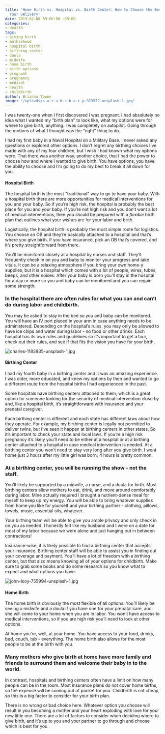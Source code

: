 ```yaml
---
title: 'Home Birth vs. Hospital vs. Birth Center: How to Choose the Best Option for
  Your Delivery'
date: 2019-02-08 03:00:00 -08:00
categories:
- Health
tags:
- giving birth
- motherhood
- hospital birth
- birthing center
- doula
- midwife
- home birth
- birth options
- pregnant
- pregnancy
- medical
- health
- childbirth
author: Brianna Towne
image: "/uploads/s-a-r-a-h-s-h-a-r-p-973522-unsplash-1.jpg"
---
```


I was twenty-one when I first discovered I was pregnant. I had absolutely no idea what I wanted my "birth plan" to look like, what my options were for where to give birth, anything. I was completely on autopilot. Going through the motions of what I thought was the “right” thing to do.

I had my first baby in a Naval Hospital on a Military Base. I never asked any questions or explored other options. I don’t regret any birthing choices I’ve made with any of my four children, but I wish I had known what my options were. That there was another way, another choice, that I had the power to choose how and where I wanted to give birth. You have options, you have the ability to choose and I’m going to do my best to break it all down for you.

#### Hospital Birth

The hospital birth is the most "traditional" way to go to have your baby. With a hospital birth there are more opportunities for medical interventions for you and your baby. So if you’re high risk, the hospital is probably the best place for you and your baby. If you’re not high risk and you don’t want a lot of medical interventions, then you should be prepared with a *flexible* birth plan that outlines what your wishes are for your labor and birth. 

Logistically, the hospital birth is probably the most simple route for logistics. You choose an OB and they’re basically attached to a hospital and that’s where you give birth. If you have insurance, pick an OB that’s covered, and it’s pretty straightforward from there.

You’ll be monitored closely at a hospital by nurses and staff. They’ll frequently check in on you and baby to monitor your progress and take vitals. It can be a relaxing atmosphere if you bring your own home-y supplies, but it is a hospital which comes with a lot of people, wires, tubes, beeps, and other noises. After your baby is born you’ll stay in the hospital for a day or more so you and baby can be monitored and you can regain some strength. 

### In the hospital there are often rules for what you can and can’t do during labor and childbirth. 

You may be asked to stay in the bed so you and baby can be monitored. You will have an IV port placed in your arm in case anything needs to be administered. Depending on the hospital’s rules, you may only be allowed to have ice chips and water during labor - no food or other drinks. Each hospital has its own rules and guidelines so it’s important to get a tour, check out their rules, and see if that fits the vision you have for your birth.

![charles-1183835-unsplash-1.jpg](/uploads/charles-1183835-unsplash-1.jpg)

#### Birthing Center

I had my fourth baby in a birthing center and it was an amazing experience. I was older, more educated, and knew my options by then and wanted to go a different route from the hospital births I had experienced in the past. 

Some hospitals have birthing centers attached to them, which is a great option for someone looking for the security of medical intervention close by and, like a hospital birth, it’s straightforward with insurance and your prenatal caregiver.

Each birthing center is different and each state has different laws about how they operate. For example, my birthing center is legally not permitted to deliver twins, but I’ve seen it happen at birthing centers in other states. So it’s important to check your state and local laws. If you’re a high risk pregnancy it’s likely you’ll need to be either at a hospital or at a birthing center attached to a hospital in case medical intervention is needed. At a birthing center you won’t need to stay very long after you give birth. I went home just 3 hours after my little girl was born; 4 hours is pretty common. 

### At a birthing center, you will be running the show - not the staff. 

You’ll likely be supported by a midwife, a nurse, and a doula for birth. Most birthing centers allow mothers to eat, drink, and move around comfortably during labor. Mine actually required I brought a nutrient-dense meal for myself to keep up my energy. You will be able to bring whatever supplies from home you like for yourself and your birthing partner - clothing, pillows, towels, music, essential oils, whatever. 

Your birthing team will be able to give you ample privacy and only check in on you as needed. I honestly felt like my husband and I were on a date for most of my labor because we were alone and just hanging out in between contractions! 

Insurance-wise, it is likely possible to find a birthing center that accepts your insurance. Birthing center staff will be able to assist you in finding out your coverage and payment. You’ll have a lot of freedom with a birthing center, but that also means knowing all of your options for childbirth. Make sure to grab some books and do some research so you know what to expect and what options you have.

![john-looy-755994-unsplash-1.jpg](/uploads/john-looy-755994-unsplash-1.jpg)

#### Home Birth

The home birth is obviously the most flexible of all options. You’ll likely be seeing a midwife and a doula if you have one for your prenatal care, and she will come to your home when you are in labor. You won’t have access to medical interventions, so if you are high risk you’ll need to look at other options. 

At home you’re, well, at your home. You have access to your food, drinks, bed, couch, tub - everything. The home birth also allows for the most people to be at the birth with you. 

### Many mothers who give birth at home have more family and friends to surround them and welcome their baby in to the world. 

In contrast, hospitals and birthing centers often have a limit on how many people can be in the room. Most insurance plans do not cover home births, so the expense will be coming out of pocket for you. Childbirth is not cheap, so this is a big factor to consider for your birth plan. 

There is no wrong or bad choice here. Whatever option you choose will result in you becoming a mother and your heart exploding with love for your new little one. There are a lot of factors to consider when deciding where to give birth, and it’s up to you and your partner to go through and choose which is best for you. 